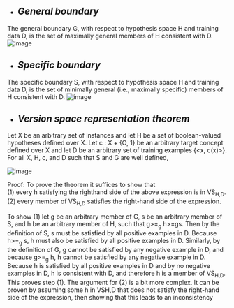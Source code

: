 - ## _General boundary_
The general boundary G, with respect to hypothesis space H and training
data D, is the set of maximally general members of H consistent with D.<br>
![image](https://user-images.githubusercontent.com/64849889/141343101-4d2d2b51-c818-4cb7-90c6-9ba54ab0ef7f.png)

- ## _Specific boundary_
The specific boundary S, with respect to hypothesis space H and training
data D, is the set of minimally general (i.e., maximally specific) members of H
consistent with D.
![image](https://user-images.githubusercontent.com/64849889/141343196-c04aba58-7945-46b8-9286-7280eb1418dc.png)





- ## _Version space representation theorem_
Let X be an arbitrary set of instances and let H be a set of boolean-valued hypotheses defined over X. Let c : X + {O, 1} be an arbitrary target concept defined over X and let D be an arbitrary set of training examples {<x, c(x)>}. For all X, H, c, and D such that S and G are well defined, 

![image](https://user-images.githubusercontent.com/64849889/141342831-5dc12c05-0cc7-4e7d-b923-3a6fcabb757f.png)

Proof: To prove the theorem it suffices to show that<br>
(1) every h satisfying the righthand side of the above expression is in VS<sub>H,D</sub>.<br>
(2) every member of  VS<sub>H,D</sub> satisfies the right-hand side of the expression.<br>

To show (1) let g be an arbitrary member of G, s be an arbitrary member of S, and h be an arbitrary member of H, such that g>=<sub>g</sub> h>=gs. Then by the definition of S, s must be satisfied by all positive examples in D. Because h>=<sub>g</sub> s, h must also be satisfied by all positive examples in D. Similarly, by the definition of G, g cannot be satisfied by any negative example in D, and because g>=<sub>g</sub> h, h cannot be satisfied by any negative example in D. Because h is satisfied by all positive examples in D and by no negative examples in D, h is consistent with D, and therefore h is a member of VS<sub>H,D</sub>.
This proves step (1). The argument for (2) is a bit more complex. It can be proven by assuming some h in  VSH,D that does not satisfy the right-hand side of the expression, then showing that this leads to an inconsistency

